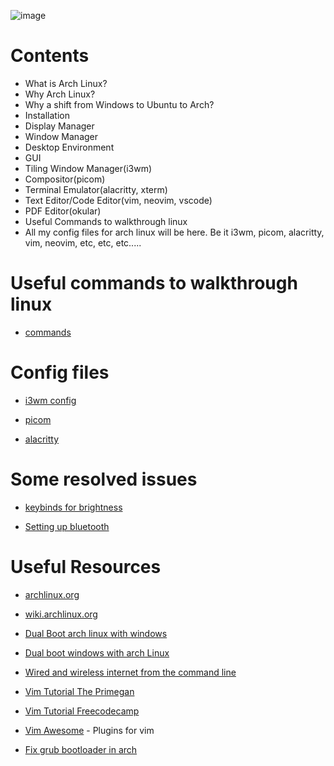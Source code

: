 ![image](https://user-images.githubusercontent.com/53268607/175838607-c24fb079-e956-4a14-8f19-927bf73c09b1.png)

# Contents

* What is Arch Linux?
* Why Arch Linux?
* Why a shift from Windows to Ubuntu to Arch?
* Installation 
* Display Manager 
* Window Manager
* Desktop Environment
* GUI
* Tiling Window Manager(i3wm)
* Compositor(picom)
* Terminal Emulator(alacritty, xterm)
* Text Editor/Code Editor(vim, neovim, vscode)
* PDF Editor(okular)
* Useful Commands to walkthrough linux
* All my config files for arch linux will be here. Be it i3wm, picom, alacritty, vim, neovim, etc, etc, etc.....

# Useful commands to walkthrough linux

* [commands](https://github.com/cosmo3769/arch/blob/main/commands/command.md)

# Config files

- [i3wm config](https://github.com/cosmo3769/arch/blob/main/.config/i3/config)
 
- [picom](https://github.com/cosmo3769/arch/blob/main/.config/picom/picom.conf)

- [alacritty](https://github.com/cosmo3769/arch/blob/main/.config/alacritty/alacritty.yml)

# Some resolved issues

- [keybinds for brightness](https://github.com/cosmo3769/arch/blob/main/brightness-arch/README.md)

- [Setting up bluetooth](https://github.com/cosmo3769/arch/blob/main/set_bluetooth/README.md)

# Useful Resources

- [archlinux.org](https://archlinux.org/)

- [wiki.archlinux.org](https://wiki.archlinux.org/)

- [Dual Boot arch linux with windows](https://www.youtube.com/watch?v=JRdYSGh-g3s&t=1524s)

- [Dual boot windows with arch Linux](https://github.com/cosmo3769/arch/blob/main/install_windows_dual_boot/README.md)

- [Wired and wireless internet from the command line](https://www.youtube.com/watch?v=IkI7nNxsh7I)

- [Vim Tutorial The Primegan](https://www.youtube.com/watch?v=H3o4l4GVLW0&t=236s)

- [Vim Tutorial Freecodecamp](https://www.youtube.com/watch?v=RZ4p-saaQkc&t=263s)

- [Vim Awesome](https://vimawesome.com/) - Plugins for vim

- [Fix grub bootloader in arch](https://www.google.com/amp/s/www.addictivetips.com/ubuntu-linux-tips/re-install-grub-on-arch-linux/amp/)
